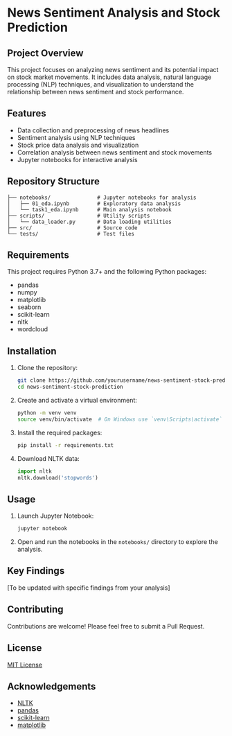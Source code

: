 # News Sentiment Analysis and Stock Prediction

## Project Overview

This project focuses on analyzing news sentiment and its potential impact on stock market movements. It includes data analysis, natural language processing (NLP) techniques, and visualization to understand the relationship between news sentiment and stock performance.

## Features

- Data collection and preprocessing of news headlines
- Sentiment analysis using NLP techniques
- Stock price data analysis and visualization
- Correlation analysis between news sentiment and stock movements
- Jupyter notebooks for interactive analysis

## Repository Structure

```
├── notebooks/               # Jupyter notebooks for analysis
│   ├── 01_eda.ipynb         # Exploratory data analysis
│   └── task1_eda.ipynb      # Main analysis notebook
├── scripts/                 # Utility scripts
│   └── data_loader.py       # Data loading utilities
├── src/                     # Source code
└── tests/                   # Test files
```

## Requirements

This project requires Python 3.7+ and the following Python packages:

- pandas
- numpy
- matplotlib
- seaborn
- scikit-learn
- nltk
- wordcloud

## Installation

1. Clone the repository:

   ```bash
   git clone https://github.com/yourusername/news-sentiment-stock-prediction.git
   cd news-sentiment-stock-prediction
   ```

2. Create and activate a virtual environment:

   ```bash
   python -m venv venv
   source venv/bin/activate  # On Windows use `venv\Scripts\activate`
   ```

3. Install the required packages:

   ```bash
   pip install -r requirements.txt
   ```

4. Download NLTK data:
   ```python
   import nltk
   nltk.download('stopwords')
   ```

## Usage

1. Launch Jupyter Notebook:

   ```bash
   jupyter notebook
   ```

2. Open and run the notebooks in the `notebooks/` directory to explore the analysis.

## Key Findings

[To be updated with specific findings from your analysis]

## Contributing

Contributions are welcome! Please feel free to submit a Pull Request.

## License

[MIT License](LICENSE)

## Acknowledgements

- [NLTK](https://www.nltk.org/)
- [pandas](https://pandas.pydata.org/)
- [scikit-learn](https://scikit-learn.org/)
- [matplotlib](https://matplotlib.org/)

